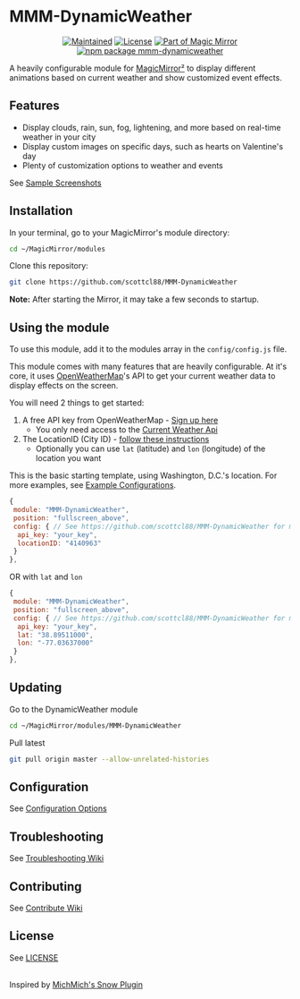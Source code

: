 # MMM-DynamicWeather

<p align="center">
  <a href="https://github.com/scottcl88/MMM-DynamicWeather"><img src="https://img.shields.io/maintenance/yes/2024?style=flat-square" alt="Maintained"/></a>
  <a href="./LICENSE"><img src="https://img.shields.io/badge/license-MIT-blue.svg" alt="License"></a>
  <a href="https://github.com/MagicMirrorOrg/MagicMirror"><img src="https://img.shields.io/badge/module%20of-Magic%20Mirror-%234f46e5?style=flat-square" alt="Part of Magic Mirror"/></a>
  <a href="https://www.npmjs.com/package/mmm-dynamicweather"><img src="https://img.shields.io/npm/v/mmm-dynamicweather" alt="npm package mmm-dynamicweather"/></a>
</p>

A heavily configurable module for [MagicMirror²](https://github.com/MagicMirrorOrg/MagicMirror) to display different animations based on current weather and show customized event effects.

## Features

- Display clouds, rain, sun, fog, lightening, and more based on real-time weather in your city
- Display custom images on specific days, such as hearts on Valentine's day
- Plenty of customization options to weather and events

See [Sample Screenshots](ExampleScreenshots.md)

## Installation

In your terminal, go to your MagicMirror's module directory:

```bash
cd ~/MagicMirror/modules
```

Clone this repository:

```bash
git clone https://github.com/scottcl88/MMM-DynamicWeather
```

**Note:** After starting the Mirror, it may take a few seconds to startup.

## Using the module

To use this module, add it to the modules array in the `config/config.js` file.

This module comes with many features that are heavily configurable. At it's core, it uses [OpenWeatherMap](https://openweathermap.org/)'s API to get your current weather data to display effects on the screen.

You will need 2 things to get started:

  1. A free API key from OpenWeatherMap - [Sign up here](https://home.openweathermap.org/users/sign_up)
     - You only need access to the [Current Weather Api](https://openweathermap.org/current)
  2. The LocationID (City ID) - [follow these instructions](https://www.dmopress.com/openweathermap-howto/)
     - Optionally you can use `lat` (latitude) and `lon` (longitude) of the location you want

This is the basic starting template, using Washington, D.C.'s location. For more examples, see [Example Configurations](ExampleConfigurations.md).

```javascript
{
 module: "MMM-DynamicWeather",
 position: "fullscreen_above",
 config: { // See https://github.com/scottcl88/MMM-DynamicWeather for more information.
  api_key: "your_key",
  locationID: "4140963"
 }
},
```

OR with `lat` and `lon`

```javascript
{
 module: "MMM-DynamicWeather",
 position: "fullscreen_above",
 config: { // See https://github.com/scottcl88/MMM-DynamicWeather for more information.
  api_key: "your_key",
  lat: "38.89511000",
  lon: "-77.03637000"
 }
},
```

## Updating

Go to the DynamicWeather module

```bash
cd ~/MagicMirror/modules/MMM-DynamicWeather
```

Pull latest

```bash
git pull origin master --allow-unrelated-histories
```

## Configuration

See [Configuration Options](ConfigurationOptions.md)

## Troubleshooting

See [Troubleshooting Wiki](https://github.com/scottcl88/MMM-DynamicWeather/wiki/Troubleshooting)

## Contributing

See [Contribute Wiki](https://github.com/scottcl88/MMM-DynamicWeather/wiki/Contribute)

## License

See [LICENSE](./LICENSE)
<br>
<br>

Inspired by [MichMich's Snow Plugin](https://github.com/MichMich/MMM-Snow)
